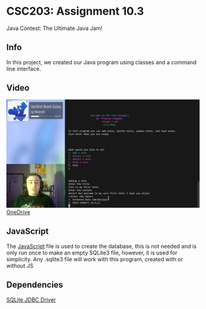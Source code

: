 # CSC203: Assignment 10.3
Java Contest: The Ultimate Java Jam!

## Info
In this project, we created our Java program using classes and a command line interface.

## Video

![](./image.png)
[OneDrive](https://uatedu-my.sharepoint.com/:v:/g/personal/pchapman82070_uat_edu/ERWM8jFuV4xDveW4WPAnXoQB6aO9MWHrdT_Bi5TaCCPmMw?nav=eyJyZWZlcnJhbEluZm8iOnsicmVmZXJyYWxBcHAiOiJTdHJlYW1XZWJBcHAiLCJyZWZlcnJhbFZpZXciOiJTaGFyZURpYWxvZy1MaW5rIiwicmVmZXJyYWxBcHBQbGF0Zm9ybSI6IldlYiIsInJlZmVycmFsTW9kZSI6InZpZXcifX0%3D&e=3MagHG)

## JavaScript
The [JavaScript](./js/createDB.js) file is used to create the database, this is not needed and is only run once to make an empty SQLite3 file, however, it is used for simplicity. 
Any .sqlite3 file will work with this program, created with or without JS


## Dependencies
[SQLite JDBC Driver](https://github.com/xerial/sqlite-jdbc?tab=readme-ov-file)
